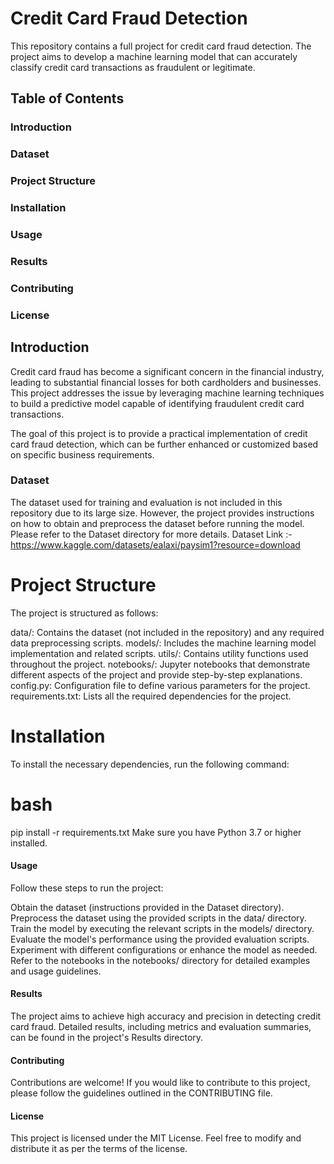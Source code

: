 # Credit Card Fraud Detection
This repository contains a full project for credit card fraud detection. The project aims to develop a machine learning model that can accurately classify credit card transactions as fraudulent or legitimate.

## Table of Contents
 ### Introduction
### Dataset
### Project Structure
### Installation
### Usage
### Results
### Contributing
### License
## Introduction
Credit card fraud has become a significant concern in the financial industry, leading to substantial financial losses for both cardholders and businesses. This project addresses the issue by leveraging machine learning techniques to build a predictive model capable of identifying fraudulent credit card transactions.

The goal of this project is to provide a practical implementation of credit card fraud detection, which can be further enhanced or customized based on specific business requirements.

### Dataset
The dataset used for training and evaluation is not included in this repository due to its large size. However, the project provides instructions on how to obtain and preprocess the dataset before running the model. Please refer to the Dataset directory for more details.
Dataset Link :- https://www.kaggle.com/datasets/ealaxi/paysim1?resource=download

# Project Structure
The project is structured as follows:

data/: Contains the dataset (not included in the repository) and any required data preprocessing scripts.
models/: Includes the machine learning model implementation and related scripts.
utils/: Contains utility functions used throughout the project.
notebooks/: Jupyter notebooks that demonstrate different aspects of the project and provide step-by-step explanations.
config.py: Configuration file to define various parameters for the project.
requirements.txt: Lists all the required dependencies for the project.
# Installation
To install the necessary dependencies, run the following command:

# bash

pip install -r requirements.txt
Make sure you have Python 3.7 or higher installed.

#### Usage
Follow these steps to run the project:

Obtain the dataset (instructions provided in the Dataset directory).
Preprocess the dataset using the provided scripts in the data/ directory.
Train the model by executing the relevant scripts in the models/ directory.
Evaluate the model's performance using the provided evaluation scripts.
Experiment with different configurations or enhance the model as needed.
Refer to the notebooks in the notebooks/ directory for detailed examples and usage guidelines.

#### Results
The project aims to achieve high accuracy and precision in detecting credit card fraud. Detailed results, including metrics and evaluation summaries, can be found in the project's Results directory.

#### Contributing
Contributions are welcome! If you would like to contribute to this project, please follow the guidelines outlined in the CONTRIBUTING file.

#### License
This project is licensed under the MIT License. Feel free to modify and distribute it as per the terms of the license.
